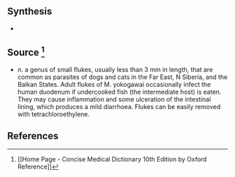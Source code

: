 ## Synthesis
- 
## Source [^1]
- $n$. a genus of small flukes, usually less than 3 mm in length, that are common as parasites of dogs and cats in the Far East, N Siberia, and the Balkan States. Adult flukes of M. yokogawai occasionally infect the human duodenum if undercooked fish (the intermediate host) is eaten. They may cause inflammation and some ulceration of the intestinal lining, which produces a mild diarrhoea. Flukes can be easily removed with tetrachloroethylene.
## References

[^1]: [[Home Page - Concise Medical Dictionary 10th Edition by Oxford Reference]]